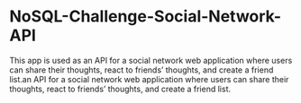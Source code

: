 # NoSQL-Challenge-Social-Network-API
This app is used as an API for a social network web application where users can share their thoughts, react to friends’ thoughts, and create a friend list.an API for a social network web application where users can share their thoughts, react to friends’ thoughts, and create a friend list.
